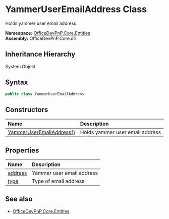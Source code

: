 # YammerUserEmailAddress Class
 Holds yammer user email address   

**Namespace:** [OfficeDevPnP.Core.Entities](OfficeDevPnP.Core.Entities.md)  
**Assembly:** OfficeDevPnP.Core.dll  
## Inheritance Hierarchy
System.Object  
## Syntax
```C#
public class YammerUserEmailAddress
```
## Constructors
|**Name**|**Description**|
|:-----|:-----|
| [YammerUserEmailAddress()](OfficeDevPnP.Core.Entities.YammerUserEmailAddress.ctor1.md) |  Holds yammer user email address 
## Properties
|**Name**|**Description**|
|:-----|:-----|
| [address](OfficeDevPnP.Core.Entities.YammerUserEmailAddress.address.md) | Yammer user email address
| [type](OfficeDevPnP.Core.Entities.YammerUserEmailAddress.type.md) | Type of email address
## See also
- [OfficeDevPnP.Core.Entities](OfficeDevPnP.Core.Entities.md)
